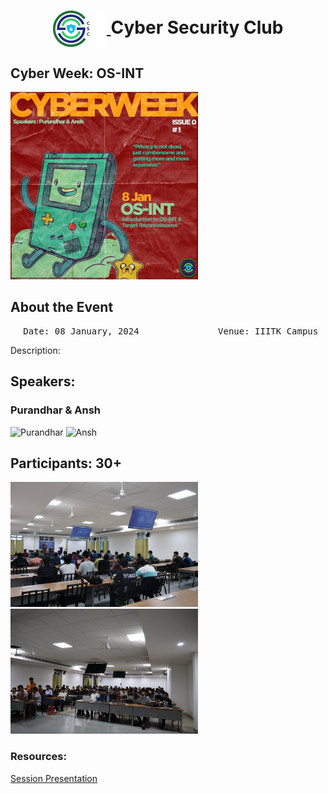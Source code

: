 <h1 align="center">
    <a href="https://github.com/CSYClubIIITK/ClubVault">
        <img src="https://raw.githubusercontent.com/CSYClubIIITK/ClubVault/main/Logo.png" valign="middle" height="58" alt="CSY logo" />
    </a>
    <span valign="middle">
        Cyber Security Club
    </span>
</h1>

<h2>Cyber Week: OS-INT</h2>
<section>
    <div class="container container1">
        <div class="content">
            <img class="banner" src="osint.jpeg" alt="OS-INT" style="height:300px;">
            <br>
            <h2>About the Event</h2>
            <p><pre><center> Date: 08 January, 2024               Venue: IIITK Campus</center></pre></p>
            <p>Description:</p>

            
 <h2>Speakers:</h2>
 <h3>Purandhar & Ansh</h3>
    <img src="purandhar.jpg" float="left" height="150" alt="Purandhar" />
    <img src="ansh.jpg" float="left" height="150" alt="Ansh" />
            
<h2>Participants: 30+</h2>
    <img src="pic1.jpeg" float="left" height="200" alt="p1" />
    <img src="pic2.jpeg" float="left" height="200" alt="p2" />

### Resources:

[Session Presentation]()